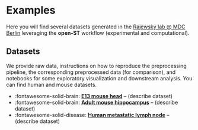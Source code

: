 # Examples

Here you will find several datasets generated in the [Rajewsky lab @ MDC Berlin](https://www.mdc-berlin.de/n-rajewsky)
leveraging the **open-ST** workflow (experimental and computational).

## Datasets

We provide raw data, instructions on how to reproduce the preprocessing pipeline, the corresponding preprocessed
data (for comparison), and notebooks for some exploratory visualization and downstream analysis. You can find
human and mouse datasets.

<div class="grid cards" markdown>

- :fontawesome-solid-brain: __[E13 mouse head]__ – (describe dataset)
- :fontawesome-solid-brain: __[Adult mouse hippocampus]__ – (describe dataset)
- :fontawesome-solid-disease: __[Human metastatic lymph node]__ – (describe dataset)

</div>

  [E13 mouse head]: changing-the-language.md
  [Adult mouse hippocampus]: setting-up-navigation.md
  [Human metastatic lymph node]: setting-up-the-header.md